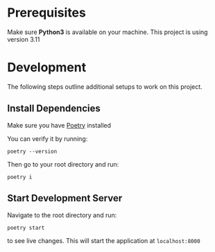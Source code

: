 # Prerequisites

Make sure **Python3** is available on your machine. This project is using version 3.11

# Development

The following steps outline additional setups to work on this project.

## Install Dependencies
Make sure you have [Poetry](https://python-poetry.org/docs/#installation) installed

You can verify it by running:
```
poetry --version
```

Then go to your root directory and run:

```
poetry i
```

## Start Development Server

Navigate to the root directory and run:
```
poetry start
```
to see live changes. This will start the application at `localhost:8000`
